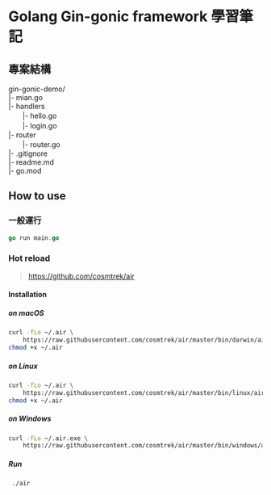 # Golang Gin-gonic framework 學習筆記

## 專案結構
gin-gonic-demo/  
|- mian.go  
|- handlers  
　　|- hello.go  
　　|- login.go  
|- router  
　　|- router.go  
|- .gitignore  
|- readme.md  
|- go.mod  

## How to use

### 一般運行
``` go
go run main.go
```
### Hot reload
> https://github.com/cosmtrek/air

#### Installation

##### on macOS

```bash
curl -fLo ~/.air \
    https://raw.githubusercontent.com/cosmtrek/air/master/bin/darwin/air
chmod +x ~/.air
```

##### on Linux

```bash
curl -fLo ~/.air \
    https://raw.githubusercontent.com/cosmtrek/air/master/bin/linux/air
chmod +x ~/.air
```

##### on Windows

```bash
curl -fLo ~/.air.exe \
    https://raw.githubusercontent.com/cosmtrek/air/master/bin/windows/air.exe
```
##### Run
``` bash
 ./air
 ```
